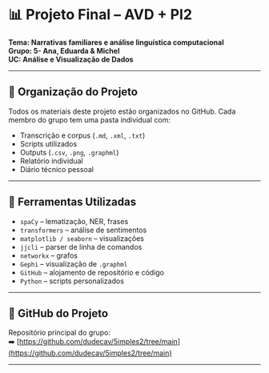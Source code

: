 # 📊 Projeto Final – AVD + PI2
**Tema: Narrativas familiares e análise linguística computacional**  
**Grupo: 5- Ana, Eduarda & Michel**  
**UC: Análise e Visualização de Dados**

---

## 📁 Organização do Projeto

Todos os materiais deste projeto estão organizados no GitHub. Cada membro do grupo tem uma pasta individual com:

- Transcrição e corpus (`.md`, `.xml`, `.txt`)
- Scripts utilizados
- Outputs (`.csv`, `.png`, `.graphml`)
- Relatório individual
- Diário técnico pessoal

---

## 🧪 Ferramentas Utilizadas

- `spaCy` – lematização, NER, frases
- `transformers` – análise de sentimentos
- `matplotlib / seaborn` – visualizações
- `jjcli` – parser de linha de comandos
- `networkx` – grafos
- `Gephi` – visualização de `.graphml`
- `GitHub` – alojamento de repositório e código
- `Python` – scripts personalizados

---

## 🔗 GitHub do Projeto

Repositório principal do grupo:  
➡️ [https://github.com/dudecav/5imples2/tree/main](https://github.com/dudecav/5imples2/tree/main)

---


